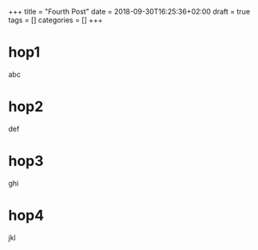 +++
title = "Fourth Post"
date = 2018-09-30T16:25:36+02:00
draft = true
tags = []
categories = []
+++

# hop1

abc

# hop2

def

# hop3

ghi

# hop4

jkl